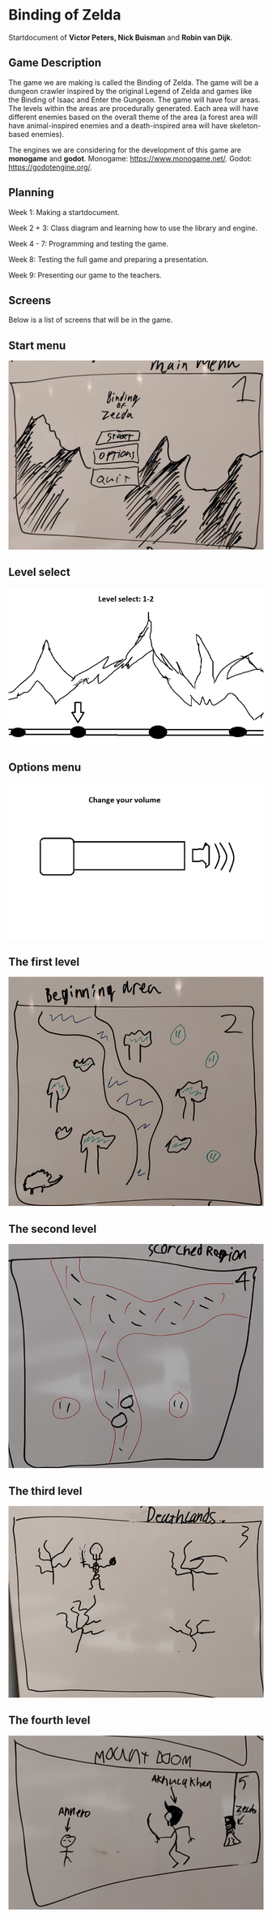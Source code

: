 # Binding of Zelda

Startdocument of **Victor Peters, Nick Buisman** and **Robin van Dijk**.

## Game Description

The game we are making is called the Binding of Zelda. The game will be a dungeon crawler inspired by the original Legend of Zelda and games like the Binding of Isaac and Enter the Gungeon. The game will have four areas. The levels within the areas are procedurally generated. Each area will have different enemies based on the overall theme of the area (a forest area will have animal-inspired enemies and a death-inspired area will have skeleton-based enemies).

The engines we are considering for the development of this game are **monogame** and **godot**.
Monogame: https://www.monogame.net/.
Godot: https://godotengine.org/.

## Planning

Week 1: Making a startdocument.

Week 2 + 3: Class diagram and learning how to use the library and engine.

Week 4 - 7: Programming and testing the game.

Week 8: Testing the full game and preparing a presentation.

Week 9: Presenting our game to the teachers.

## Screens
Below is a list of screens that will be in the game.

## Start menu
![mainmenu](screens/mainmenu.jpeg)

## Level select
![LevelSelect](screens/LevelSelect.png)

## Options menu
![optionsmenu](screens/optionsmenu.png)

## The first level
![beginningarea](screens/beginningarea.jpeg)

## The second level
![scorchedregion](screens/scorchedregion.jpeg)

## The third level
![deathlands](screens/deathlands.jpeg)

## The fourth level
![mountdoom](screens/mountdoom.jpeg)

